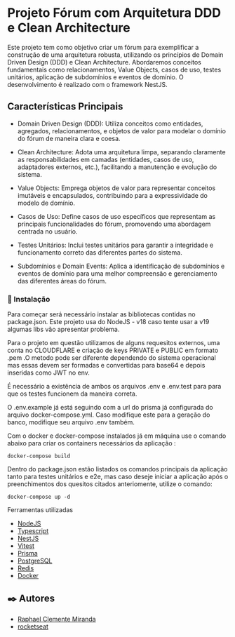 # Projeto Fórum com Arquitetura DDD e Clean Architecture

Este projeto tem como objetivo criar um fórum para exemplificar a construção de uma arquitetura robusta, utilizando os princípios de Domain Driven Design (DDD) e Clean Architecture. Abordaremos conceitos fundamentais como relacionamentos, Value Objects, casos de uso, testes unitários, aplicação de subdomínios e eventos de domínio. O desenvolvimento é realizado com o framework NestJS.

## Características Principais

- Domain Driven Design (DDD): Utiliza conceitos como entidades, agregados, relacionamentos, e objetos de valor para modelar o domínio do fórum de maneira clara e coesa.

- Clean Architecture: Adota uma arquitetura limpa, separando claramente as responsabilidades em camadas (entidades, casos de uso, adaptadores externos, etc.), facilitando a manutenção e evolução do sistema.

- Value Objects: Emprega objetos de valor para representar conceitos imutáveis e encapsulados, contribuindo para a expressividade do modelo de domínio.

- Casos de Uso: Define casos de uso específicos que representam as principais funcionalidades do fórum, promovendo uma abordagem centrada no usuário.

- Testes Unitários: Inclui testes unitários para garantir a integridade e funcionamento correto das diferentes partes do sistema.

- Subdomínios e Domain Events: Aplica a identificação de subdomínios e eventos de domínio para uma melhor compreensão e gerenciamento das diferentes áreas do fórum.

### 🔧 Instalação

Para começar será necessário instalar as bibliotecas contidas no package.json. Este projeto usa do NodeJS - v18 caso tente usar a v19 algumas libs vão apresentar problema.

Para o projeto em questão utilizamos de alguns requesitos externos, uma conta no CLOUDFLARE e criação de keys PRIVATE e PUBLIC em formato .pem .O metodo pode ser diferente dependendo do sistema operacional mas essas devem ser formadas e convertidas para base64 e depois inseridas como JWT no env.

É necessário a existência de ambos os arquivos .env e .env.test para para que os testes funcionem da maneira correta.

O .env.example já está seguindo com a url do prisma já configurada do arquivo docker-compose.yml. Caso modifique este para a geração do banco, modifique seu arquivo .env também.

Com o docker e docker-compose instalados já em máquina use o comando abaixo para criar os containers necessários da aplicação :

```
docker-compose build
```

Dentro do package.json estão listados os comandos principais da aplicação tanto para testes unitários e e2e, mas caso deseje iniciar a aplicação após o preenchimentos dos quesitos citados anteriomente, utilize o comando:

```
docker-compose up -d
```

Ferramentas utilizadas

* [NodeJS](https://nodejs.org/) 
* [Typescript](https://www.typescriptlang.org/)
* [NestJS](https://nestjs.com/)
* [Vitest](https://vitest.dev/)
* [Prisma](https://www.prisma.io/)
* [PostgreSQL](https://www.postgresql.org/)
* [Redis](https://redis.io/)
* [Docker](https://www.docker.com/)

## ✒️ Autores

* [Raphael Clemente Miranda](https://www.linkedin.com/in/raphaec484/)
* [rocketseat](https://www.rocketseat.com.br/)